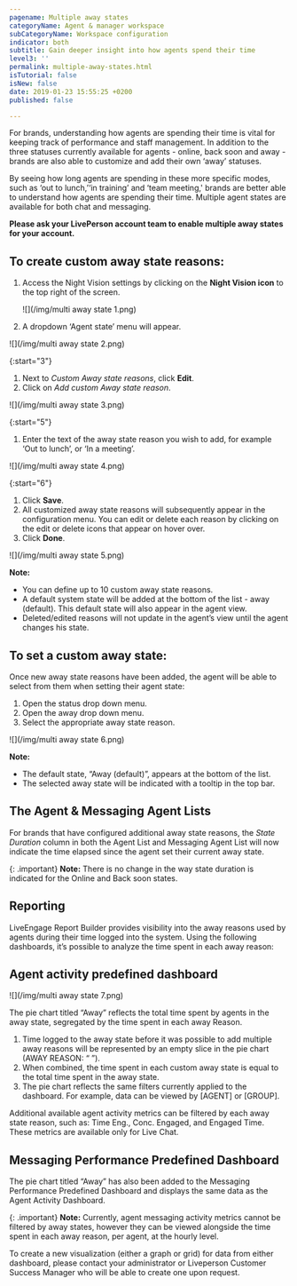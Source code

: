 ```yaml
---
pagename: Multiple away states
categoryName: Agent & manager workspace
subCategoryName: Workspace configuration
indicator: both
subtitle: Gain deeper insight into how agents spend their time
level3: ''
permalink: multiple-away-states.html
isTutorial: false
isNew: false
date: 2019-01-23 15:55:25 +0200
published: false

---
```

For brands, understanding how agents are spending their time is vital for keeping track of performance and staff management. In addition to the three statuses currently available for agents - online, back soon and away - brands are also able to customize and add their own ‘away’ statuses.

By seeing how long agents are spending in these more specific modes, such as ‘out to lunch,’‘in training’ and ‘team meeting,' brands are better able to understand how agents are spending their time. Multiple agent states are available for both chat and messaging.

**Please ask your LivePerson account team to enable multiple away states for your account.**

## To create custom away state reasons:

1. Access the Night Vision settings by clicking on the **Night Vision icon** to the top right of the screen.

   ![](/img/multi away state 1.png)
2. A dropdown ‘Agent state’ menu will appear.

![](/img/multi away state 2.png)

{:start="3"}
1. Next to _Custom Away state reasons_, click **Edit**.
2. Click on _Add custom Away state reason_.

![](/img/multi away state 3.png)

{:start="5"}
1. Enter the text of the away state reason you wish to add, for example ‘Out to lunch’, or ‘In a meeting’.

![](/img/multi away state 4.png)

{:start="6"}
1. Click **Save**.
2. All customized away state reasons will subsequently appear in the configuration menu. You can edit or delete each reason by clicking on the edit or delete icons that appear on hover over.
3. Click **Done**.

![](/img/multi away state 5.png)

<div class="notice"> 
<b>Note:</b> 
<ul> 
<li>You can define up to 10 custom away state reasons.</li> 
  <li>A default system state will be added at the bottom of the list - away (default). This default state will also appear in the agent view.</li> 
  <li>Deleted/edited reasons will not update in the agent’s view until the agent changes his state.</li> 
</ul> 
</div>

## **To set a custom away state:**

Once new away state reasons have been added, the agent will be able to select from them when setting their agent state:

1. Open the status drop down menu.
2. Open the away drop down menu.
3. Select the appropriate away state reason.

![](/img/multi away state 6.png)

<div class="notice"> 
<b>Note:</b> 
<ul> 
<li>The default state, “Away (default)”, appears at the bottom of the list.</li> 
<li>The selected away state will be indicated with a tooltip in the top bar.</li>
</ul> 
</div>

## **The Agent & Messaging Agent Lists**

For brands that have configured additional away state reasons, the _State Duration_ column in both the Agent List and Messaging Agent List will now indicate the time elapsed since the agent set their current away state.

{: .important}
**Note:** There is no change in the way state duration is indicated for the Online and Back soon states.

## **Reporting**

LiveEngage Report Builder provides visibility into the away reasons used by agents during their time logged into the system. Using the following dashboards, it’s possible to analyze the time spent in each away reason:

## **Agent activity predefined dashboard**

![](/img/multi away state 7.png)

The pie chart titled “Away” reflects the total time spent by agents in the away state, segregated by the time spent in each away Reason.

1. Time logged to the away state before it was possible to add multiple away reasons will be represented by an empty slice in the pie chart (AWAY REASON: “ ”).
2. When combined, the time spent in each custom away state is equal to the total time spent in the away state.
3. The pie chart reflects the same filters currently applied to the dashboard. For example, data can be viewed by \[AGENT\] or \[GROUP\].

Additional available agent activity metrics can be filtered by each away state reason, such as: Time Eng., Conc. Engaged, and Engaged Time. These metrics are available only for Live Chat.

## **Messaging Performance Predefined Dashboard**

The pie chart titled “Away” has also been added to the Messaging Performance Predefined Dashboard and displays the same data as the Agent Activity Dashboard.

{: .important}
**Note:** Currently, agent messaging activity metrics cannot be filtered by away states, however they can be viewed alongside the time spent in each away reason, per agent, at the hourly level.

To create a new visualization (either a graph or grid) for data from either dashboard, please contact your administrator or Liveperson Customer Success Manager who will be able to create one upon request.